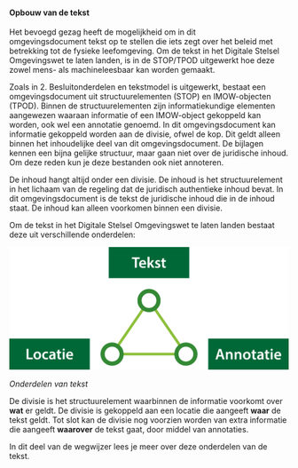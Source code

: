 #### Opbouw van de tekst

Het bevoegd gezag heeft de mogelijkheid om in dit omgevingsdocument tekst op te stellen die iets zegt over 
het beleid met betrekking tot de fysieke leefomgeving. Om de tekst in het Digitale Stelsel Omgevingswet 
te laten landen, is in de STOP/TPOD uitgewerkt hoe deze zowel mens- als machineleesbaar kan worden gemaakt.

Zoals in 2. Besluitonderdelen en tekstmodel is uitgewerkt, bestaat een omgevingsdocument uit
structuurelementen (STOP) en IMOW-objecten (TPOD). Binnen de structuurelementen zijn informatiekundige elementen
aangewezen waaraan informatie of een IMOW-object gekoppeld kan worden, ook wel een annotatie genoemd. 
In dit omgevingsdocument kan informatie gekoppeld worden aan de divisie, ofwel de kop. Dit geldt alleen binnen het 
inhoudelijke deel van dit omgevingsdocument. De bijlagen kennen een bijna gelijke structuur, maar gaan niet over de 
juridische inhoud. Om deze reden kun je deze bestanden ook niet annoteren.

De inhoud hangt altijd onder een divisie. De inhoud is het structuurelement in het lichaam van de regeling dat de 
juridisch authentieke inhoud bevat. In dit omgevingsdocument is de tekst de juridische inhoud die in de inhoud 
staat. De inhoud kan alleen voorkomen binnen een divisie.

Om de tekst in het Digitale Stelsel Omgevingswet te laten landen bestaat deze uit verschillende onderdelen:

![](media/3001Driehoek_LocatieTekstAnnotatie.png)

*Onderdelen van tekst*


De divisie is het structuurelement waarbinnen de informatie voorkomt over **wat** er geldt. De divisie is gekoppeld aan een locatie die
aangeeft **waar** de tekst geldt. Tot slot kan de divisie nog voorzien worden van extra informatie die aangeeft **waarover** 
de tekst gaat, door middel van annotaties.

In dit deel van de wegwijzer lees je meer over deze onderdelen van de tekst.
